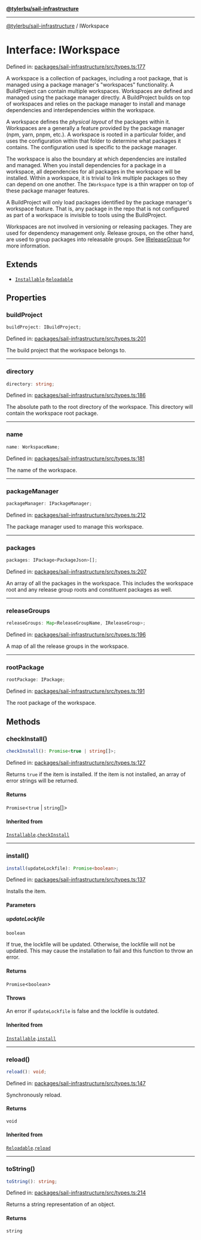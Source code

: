[**@tylerbu/sail-infrastructure**](../README.md)

***

[@tylerbu/sail-infrastructure](../README.md) / IWorkspace

# Interface: IWorkspace

Defined in: [packages/sail-infrastructure/src/types.ts:177](https://github.com/microsoft/FluidFramework/blob/main/packages/sail-infrastructure/src/types.ts#L177)

A workspace is a collection of packages, including a root package, that is managed using a package manager's
"workspaces" functionality. A BuildProject can contain multiple workspaces. Workspaces are defined and managed using
the package manager directly. A BuildProject builds on top of workspaces and relies on the package manager to install
and manage dependencies and interdependencies within the workspace.

A workspace defines the _physical layout_ of the packages within it. Workspaces are a generally a feature provided by
the package manager (npm, yarn, pnpm, etc.). A workspace is rooted in a particular folder, and uses the configuration
within that folder to determine what packages it contains. The configuration used is specific to the package manager.

The workspace is also the boundary at which dependencies are installed and managed. When you install dependencies for
a package in a workspace, all dependencies for all packages in the workspace will be installed. Within a workspace,
it is trivial to link multiple packages so they can depend on one another. The `IWorkspace` type is a thin wrapper on
top of these package manager features.

A BuildProject will only load packages identified by the package manager's workspace feature. That is, any package in
the repo that is not configured as part of a workspace is invisible to tools using the BuildProject.

Workspaces are not involved in versioning or releasing packages. They are used for dependency management only.
Release groups, on the other hand, are used to group packages into releasable groups. See [IReleaseGroup](IReleaseGroup.md) for
more information.

## Extends

- [`Installable`](Installable.md).[`Reloadable`](Reloadable.md)

## Properties

### buildProject

```ts
buildProject: IBuildProject;
```

Defined in: [packages/sail-infrastructure/src/types.ts:201](https://github.com/microsoft/FluidFramework/blob/main/packages/sail-infrastructure/src/types.ts#L201)

The build project that the workspace belongs to.

***

### directory

```ts
directory: string;
```

Defined in: [packages/sail-infrastructure/src/types.ts:186](https://github.com/microsoft/FluidFramework/blob/main/packages/sail-infrastructure/src/types.ts#L186)

The absolute path to the root directory of the workspace. This directory will contain the workspace root package.

***

### name

```ts
name: WorkspaceName;
```

Defined in: [packages/sail-infrastructure/src/types.ts:181](https://github.com/microsoft/FluidFramework/blob/main/packages/sail-infrastructure/src/types.ts#L181)

The name of the workspace.

***

### packageManager

```ts
packageManager: IPackageManager;
```

Defined in: [packages/sail-infrastructure/src/types.ts:212](https://github.com/microsoft/FluidFramework/blob/main/packages/sail-infrastructure/src/types.ts#L212)

The package manager used to manage this workspace.

***

### packages

```ts
packages: IPackage<PackageJson>[];
```

Defined in: [packages/sail-infrastructure/src/types.ts:207](https://github.com/microsoft/FluidFramework/blob/main/packages/sail-infrastructure/src/types.ts#L207)

An array of all the packages in the workspace. This includes the workspace root and any release group roots and
constituent packages as well.

***

### releaseGroups

```ts
releaseGroups: Map<ReleaseGroupName, IReleaseGroup>;
```

Defined in: [packages/sail-infrastructure/src/types.ts:196](https://github.com/microsoft/FluidFramework/blob/main/packages/sail-infrastructure/src/types.ts#L196)

A map of all the release groups in the workspace.

***

### rootPackage

```ts
rootPackage: IPackage;
```

Defined in: [packages/sail-infrastructure/src/types.ts:191](https://github.com/microsoft/FluidFramework/blob/main/packages/sail-infrastructure/src/types.ts#L191)

The root package of the workspace.

## Methods

### checkInstall()

```ts
checkInstall(): Promise<true | string[]>;
```

Defined in: [packages/sail-infrastructure/src/types.ts:127](https://github.com/microsoft/FluidFramework/blob/main/packages/sail-infrastructure/src/types.ts#L127)

Returns `true` if the item is installed. If the item is not installed, an array of error strings will be returned.

#### Returns

`Promise`\<`true` \| `string`[]\>

#### Inherited from

[`Installable`](Installable.md).[`checkInstall`](Installable.md#checkinstall)

***

### install()

```ts
install(updateLockfile): Promise<boolean>;
```

Defined in: [packages/sail-infrastructure/src/types.ts:137](https://github.com/microsoft/FluidFramework/blob/main/packages/sail-infrastructure/src/types.ts#L137)

Installs the item.

#### Parameters

##### updateLockfile

`boolean`

If true, the lockfile will be updated. Otherwise, the lockfile will not be updated. This
may cause the installation to fail and this function to throw an error.

#### Returns

`Promise`\<`boolean`\>

#### Throws

An error if `updateLockfile` is false and the lockfile is outdated.

#### Inherited from

[`Installable`](Installable.md).[`install`](Installable.md#install)

***

### reload()

```ts
reload(): void;
```

Defined in: [packages/sail-infrastructure/src/types.ts:147](https://github.com/microsoft/FluidFramework/blob/main/packages/sail-infrastructure/src/types.ts#L147)

Synchronously reload.

#### Returns

`void`

#### Inherited from

[`Reloadable`](Reloadable.md).[`reload`](Reloadable.md#reload)

***

### toString()

```ts
toString(): string;
```

Defined in: [packages/sail-infrastructure/src/types.ts:214](https://github.com/microsoft/FluidFramework/blob/main/packages/sail-infrastructure/src/types.ts#L214)

Returns a string representation of an object.

#### Returns

`string`
